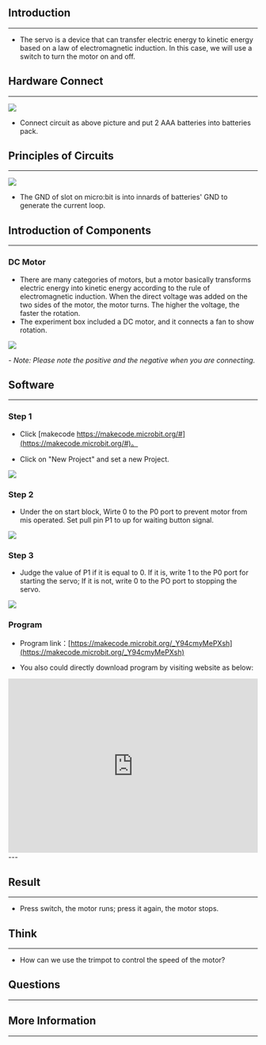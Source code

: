 ## Introduction ##
---
- The servo is a device that can transfer electric energy to kinetic energy based on a law of electromagnetic induction. In this case, we will use a switch to turn the motor on and off.

## Hardware Connect ##
---
![](https://i.imgur.com/rKbr0NQ.png)

- Connect circuit as above picture and put 2 AAA batteries into batteries pack.

## Principles of Circuits ##
---
![](https://i.imgur.com/cBDx8Qv.png)

- The GND of slot on micro:bit is into innards of batteries' GND to generate the current loop.

## Introduction of Components ##
---
### DC Motor
- There are many categories of motors, but a motor basically transforms electric energy into kinetic energy according to the rule of electromagnetic induction. When the direct voltage was added on the two sides of the motor, the motor turns. The higher the voltage, the faster the rotation. 
- The experiment box included a DC motor, and it connects a fan to show rotation.

![](https://i.imgur.com/vCBPKXo.png)

*- Note: Please note the positive and the negative when you are connecting.*

## Software
---
### Step 1

- Click [makecode https://makecode.microbit.org/#](https://makecode.microbit.org/#)。

- Click on "New Project" and set a new Project.

![](https://i.imgur.com/t34k5Zb.png)


### Step 2

- Under the on start block, Wirte 0 to the P0 port to prevent motor from mis operated. Set pull pin P1 to up for waiting button signal.

![](https://i.imgur.com/hHQ0Ayz.png)

### Step 3

- Judge the value of P1 if it is equal to 0. If it is, write 1 to the P0 port for starting the servo; If it is not, write 0 to the PO port to stopping the servo.

![](https://i.imgur.com/3UfQLdB.png)


### Program

- Program link：[https://makecode.microbit.org/_Y94cmyMePXsh](https://makecode.microbit.org/_Y94cmyMePXsh)

- You also could directly download program by visiting website as below:

<div style="position:relative;height:0;padding-bottom:70%;overflow:hidden;"><iframe style="position:absolute;top:0;left:0;width:100%;height:100%;" src="https://makecode.microbit.org/#pub:_Y94cmyMePXsh" frameborder="0" sandbox="allow-popups allow-forms allow-scripts allow-same-origin"></iframe></div>  
---


## Result
---
-  Press switch, the motor runs; press it again, the motor stops. 


## Think
---
- How can we use the trimpot to control the speed of the motor? 

## Questions
---


## More Information 
---

